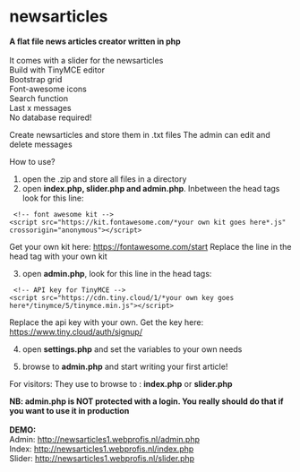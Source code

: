 # newsarticles
**A flat file news articles creator written in php**<br />
<br />
It comes with a slider for the newsarticles<br />
Build with TinyMCE editor<br />
Bootstrap grid<br />
Font-awesome icons<br />
Search function<br />
Last x messages<br />
No database required!

Create newsarticles and store them in .txt files
The admin can edit and delete messages

How to use?
1. open the .zip and store all files in a directory 
2. open **index.php, slider.php and admin.php**. Inbetween the head tags look for this line:  
```
 <!-- font awesome kit -->
<script src="https://kit.fontawesome.com/*your own kit goes here*.js" crossorigin="anonymous"></script>
```

Get your own kit here: https://fontawesome.com/start
Replace the line in the head tag with your own kit

3. open **admin.php**, look for this line in the head tags:
```
 <!-- API key for TinyMCE -->
<script src="https://cdn.tiny.cloud/1/*your own key goes here*/tinymce/5/tinymce.min.js"></script> 
```

Replace the api key with your own. Get the key here: https://www.tiny.cloud/auth/signup/

4. open **settings.php** and set the variables to your own needs

5. browse to **admin.php** and start writing your first article!

For visitors: 
They use to browse to : **index.php** or **slider.php**

**NB: admin.php is NOT protected with a login. You really should do that if you want to use it in production**
<br /><br />
**DEMO:** <br />
Admin: http://newsarticles1.webprofis.nl/admin.php<br />
Index: http://newsarticles1.webprofis.nl/index.php<br />
Slider: http://newsarticles1.webprofis.nl/slider.php

